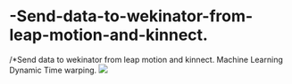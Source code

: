 # -Send-data-to-wekinator-from-leap-motion-and-kinnect.
/*Send data to wekinator from leap motion and kinnect. Machine Learning Dynamic Time warping.
![](giph_kinect_wekinator.gif)


